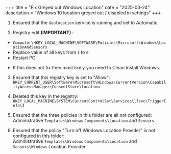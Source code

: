 +++
title = "Fix Greyed out Windows Location"
date = "2025-03-24"
description = "Windows 10 location greyed out / disabled in settings"
 +++


1. Ensured that the `Geolocation` service is running and set to Automatic  

2. Registry edit **(IMPORTANT)** :  
- `Computer\HKEY_LOCAL_MACHINE\SOFTWARE\Policies\Microsoft\Windows\LocationAndSensors`  
- Replace value of all keys from `1` to `0`  
- Restart PC.  
* If this does not fix then most likely you need to Clean Install Windows.  

3. Ensured that this registry key is set to "Allow":  
`HKEY_CURRENT_USER\Software\Microsoft\Windows\CurrentVersion\CapabilityAccessManager\ConsentStore\location`  

4. Deleted this key in the registry:  
`HKEY_LOCAL_MACHINE\SYSTEM\CurrentControlSet\Services\lfsvc\TriggerInfo\3`  

5. Ensured that the three policies in this folder are all not configured:  
Administrative `Templates\Windows` `Components\Location` and `Sensors`  

6. Ensured that the policy "Turn off Windows Location Provider" is not configured in this folder:  
Administrative `Templates\Windows` `Components\Location` and `Sensors\Windows` Location Provider  
